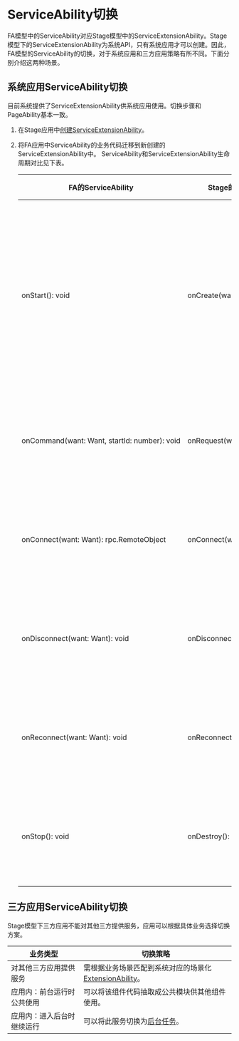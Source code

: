 # ServiceAbility切换


FA模型中的ServiceAbility对应Stage模型中的ServiceExtensionAbility。Stage模型下的ServiceExtensionAbility为系统API，只有系统应用才可以创建。因此，FA模型的ServiceAbility的切换，对于系统应用和三方应用策略有所不同。下面分别介绍这两种场景。


## 系统应用ServiceAbility切换

目前系统提供了ServiceExtensionAbility供系统应用使用。切换步骤和PageAbility基本一致。

1. 在Stage应用中[创建ServiceExtensionAbility](serviceextensionability.md)。

2. 将FA应用中ServiceAbility的业务代码迁移到新创建的ServiceExtensionAbility中。
   ServiceAbility和ServiceExtensionAbility生命周期对比见下表。

     | FA的ServiceAbility | Stage的ServiceExtensionAbility | 对比描述 | 
   | -------- | -------- | -------- |
   | onStart():&nbsp;void | onCreate(want:&nbsp;Want):&nbsp;void | 两者调用时机一致，Stage模型下增加了入参want以便开发者在创建时获取参数。 | 
   | onCommand(want:&nbsp;Want,&nbsp;startId:&nbsp;number):&nbsp;void | onRequest(want:&nbsp;Want,&nbsp;startId:&nbsp;number):&nbsp;void | 两者意义和调用时机一致，参数也一致。 | 
   | onConnect(want:&nbsp;Want):&nbsp;rpc.RemoteObject | onConnect(want:&nbsp;Want):&nbsp;rpc.RemoteObject | 两者意义和调用时机一致，参数也一致。 | 
   | onDisconnect(want:&nbsp;Want):&nbsp;void | onDisconnect(want:&nbsp;Want):&nbsp;void | 两者意义和调用时机一致，参数也一致。 | 
   | onReconnect(want:&nbsp;Want):&nbsp;void | onReconnect(want:&nbsp;Want):&nbsp;void | 两者意义和调用时机一致，参数也一致。 | 
   | onStop():&nbsp;void | onDestroy():&nbsp;void | 两者意义和调用时机一致，参数也一致。 | 


## 三方应用ServiceAbility切换

Stage模型下三方应用不能对其他三方提供服务，应用可以根据具体业务选择切换方案。

  | 业务类型 | 切换策略 | 
| -------- | -------- |
| 对其他三方应用提供服务 | 需根据业务场景匹配到系统对应的场景化[ExtensionAbility](extensionability-overview.md)。 | 
| 应用内：前台运行时公共使用 | 可以将该组件代码抽取成公共模块供其他组件使用。 | 
| 应用内：进入后台时继续运行 | 可以将此服务切换为[后台任务](serviceextensionability.md)。 | 
